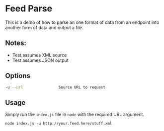 # Feed Parse

This is a demo of how to parse an one format of data from an endpoint into another form of data and output a file.

## Notes:

* Test assumes XML source
* Test assumes JSON output

## Options

```bash
-u --url                Source URL to request
```

## Usage

Simply run the `index.js` file in `node` with the required URL argument.

`node index.js -u http://your.feed.here/stuff.xml`